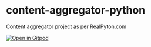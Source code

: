 # content-aggregator-python
Content aggregator project as per RealPyton.com


[![Open in Gitpod](https://gitpod.io/button/open-in-gitpod.svg)](https://gitpod.io/#https://github.com/Didgerydont/content-aggregator-python)